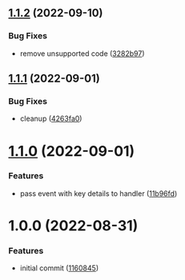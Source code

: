 ## [1.1.2](https://github.com/garredow/onyx-keys/compare/v1.1.1...v1.1.2) (2022-09-10)


### Bug Fixes

* remove unsupported code ([3282b97](https://github.com/garredow/onyx-keys/commit/3282b9722288f3c32036b49492c22db155437365))

## [1.1.1](https://github.com/garredow/onyx-keys/compare/v1.1.0...v1.1.1) (2022-09-01)


### Bug Fixes

* cleanup ([4263fa0](https://github.com/garredow/onyx-keys/commit/4263fa0c7414740fb2f5cc7eb02b42500523229b))

# [1.1.0](https://github.com/garredow/onyx-keys/compare/v1.0.0...v1.1.0) (2022-09-01)


### Features

* pass event with key details to handler ([11b96fd](https://github.com/garredow/onyx-keys/commit/11b96fd0cfd50a45e74488f30e2eb905130f5e18))

# 1.0.0 (2022-08-31)


### Features

* initial commit ([1160845](https://github.com/garredow/onyx-keys/commit/11608452cd753a9c0875110dc060a10a8fdc98f6))
